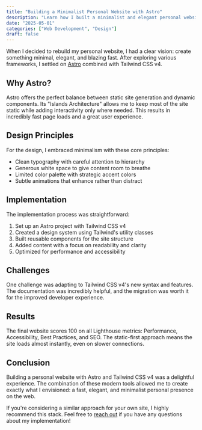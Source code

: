 ```yaml
---
title: "Building a Minimalist Personal Website with Astro"
description: "Learn how I built a minimalist and elegant personal website using Astro and Tailwind CSS v4."
date: "2025-05-01"
categories: ["Web Development", "Design"]
draft: false
---
```


When I decided to rebuild my personal website, I had a clear vision: create something minimal, elegant, and blazing fast. After exploring various frameworks, I settled on [Astro](https://astro.build) combined with Tailwind CSS v4.

## Why Astro?

Astro offers the perfect balance between static site generation and dynamic components. Its "Islands Architecture" allows me to keep most of the site static while adding interactivity only where needed. This results in incredibly fast page loads and a great user experience.

## Design Principles

For the design, I embraced minimalism with these core principles:

- Clean typography with careful attention to hierarchy
- Generous white space to give content room to breathe
- Limited color palette with strategic accent colors
- Subtle animations that enhance rather than distract

## Implementation

The implementation process was straightforward:

1. Set up an Astro project with Tailwind CSS v4
2. Created a design system using Tailwind's utility classes
3. Built reusable components for the site structure
4. Added content with a focus on readability and clarity
5. Optimized for performance and accessibility

## Challenges

One challenge was adapting to Tailwind CSS v4's new syntax and features. The documentation was incredibly helpful, and the migration was worth it for the improved developer experience.

## Results

The final website scores 100 on all Lighthouse metrics: Performance, Accessibility, Best Practices, and SEO. The static-first approach means the site loads almost instantly, even on slower connections.

## Conclusion

Building a personal website with Astro and Tailwind CSS v4 was a delightful experience. The combination of these modern tools allowed me to create exactly what I envisioned: a fast, elegant, and minimalist personal presence on the web.

If you're considering a similar approach for your own site, I highly recommend this stack. Feel free to [reach out](/contact) if you have any questions about my implementation!
